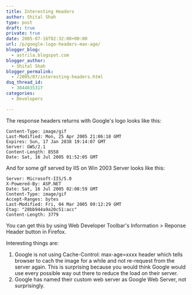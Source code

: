 ```yaml
---
title: Interesting Headers
author: Shital Shah
type: post
draft: true
private: true
date: 2005-07-16T02:32:00+00:00
url: /p/google-logo-headers-max-age/
blogger_blog:
  - astrila.blogspot.com
blogger_author:
  - Shital Shah
blogger_permalink:
  - /2005/07/interesting-headers.html
dsq_thread_id:
  - 3844835317
categories:
  - Developers

---
```

The response headers returns with Google's logo looks like this:

<pre class="code-block code-text"><code class="no-highlight">Content-Type: image/gif
Last-Modified: Mon, 25 Apr 2005 21:06:18 GMT
Expires: Sun, 17 Jan 2038 19:14:07 GMT
Server: GWS/2.1
Content-Length: 8558
Date: Sat, 16 Jul 2005 01:52:05 GMT
</code></pre>

And for some gif served by IIS on Win 2003 Server looks like this:

<pre class="code-block code-text"><code class="no-highlight">Server: Microsoft-IIS/5.0
X-Powered-By: ASP.NET
Date: Sat, 16 Jul 2005 02:08:59 GMT
Content-Type: image/gif
Accept-Ranges: bytes
Last-Modified: Fri, 04 Mar 2005 09:12:29 GMT
Etag: "20bb944a9a20c51:acc"
Content-Length: 3779</code></pre>

You can get this by using Web Developer Toolbar's Information > Reponse Header button in Firefox.

Interesting things are:

  1. Google is not using Cache-Control: max-age=xxxx header which tells browser to cach the image for a while and not re-request from the server again. This is surprising because you would think Google would use every possible way out there to reduce the load on their server.
  2. Google has named their custom web server as Google Web Server, not surprisingly.